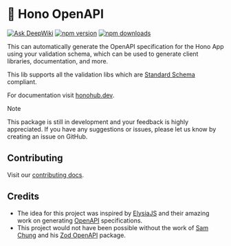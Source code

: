 # 📜 Hono OpenAPI

[![Ask DeepWiki](https://deepwiki.com/badge.svg)](https://deepwiki.com/rhinobase/hono-openapi)
[![npm version](https://img.shields.io/npm/v/hono-openapi.svg)](https://npmjs.org/package/hono-openapi "View this project on NPM")
[![npm downloads](https://img.shields.io/npm/dm/hono-openapi)](https://www.npmjs.com/package/hono-openapi)

This can automatically generate the OpenAPI specification for the Hono App using your validation schema, which can be used to generate client libraries, documentation, and more.

This lib supports all the validation libs which are [Standard Schema](https://standardschema.dev/) compliant.

For documentation visit [honohub.dev](https://honohub.dev).

> [!Note]
> This package is still in development and your feedback is highly appreciated. If you have any suggestions or issues, please let us know by creating an issue on GitHub.

## Contributing

Visit our [contributing docs](https://github.com/rhinobase/hono-openapi/blob/main/CONTRIBUTING.md).

## Credits

- The idea for this project was inspired by [ElysiaJS](https://elysiajs.com/) and their amazing work on generating [OpenAPI](https://elysiajs.com/patterns/openapi) specifications.
- This project would not have been possible without the work of [Sam Chung](https://github.com/samchungy) and his [Zod OpenAPI](https://github.com/samchungy/zod-openapi) package.
